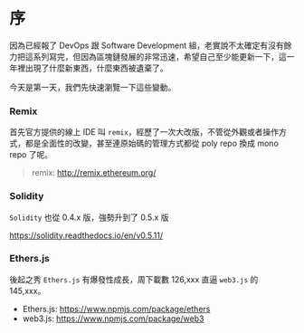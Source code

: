 # 序

因為已經報了 DevOps 跟 Software Development 組，老實說不太確定有沒有餘力把這系列寫完，但因為區塊鏈發展的非常迅速，希望自己至少能更新一下，這一年裡出現了什麼新東西，什麼東西被遺棄了。

今天是第一天，我們先快速瀏覽一下這些變動。

### Remix

首先官方提供的線上 IDE 叫 `remix`，經歷了一次大改版，不管從外觀或者操作方式，都是全面性的改變，甚至連原始碼的管理方式都從 poly repo 換成 mono repo 了呢。

> remix: <http://remix.ethereum.org/>

### Solidity

`Solidity` 也從 0.4.x 版，強勢升到了 0.5.x 版

<https://solidity.readthedocs.io/en/v0.5.11/>

### Ethers.js

後起之秀 `Ethers.js` 有爆發性成長，周下載數 126,xxx 直逼 `web3.js` 的 145,xxx。

- Ethers.js: <https://www.npmjs.com/package/ethers>
- web3.js: <https://www.npmjs.com/package/web3>
